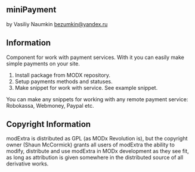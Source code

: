 ## miniPayment
by Vasiliy Naumkin <bezumkin@yandex.ru>

## Information
Component for work with payment services. With it you can easily make simple payments on your site.
1. Install package from MODX repository.
2. Setup payments methods and statuses.
3. Make snippet for work with service. See example snippet.

You can make any snippets for working with any remote payment service: Robokassa, Webmoney, Paypal etc.

## Copyright Information
modExtra is distributed as GPL (as MODx Revolution is), but the copyright owner
(Shaun McCormick) grants all users of modExtra the ability to modify, distribute
and use modExtra in MODx development as they see fit, as long as attribution
is given somewhere in the distributed source of all derivative works.